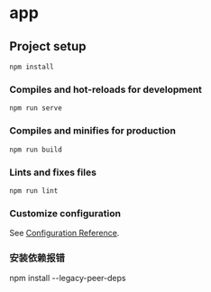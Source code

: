 <!--
 * @Author: tianleiyu 
 * @Date: 2022-06-14 21:12:19
 * @LastEditTime: 2024-03-05 19:17:40
 * @LastEditors: tianleiyu
 * @Description: 
 * @FilePath: /shangpinhui/README.md
 * 可以输入预定的版权声明、个性签名、空行等
-->
# app

## Project setup
```
npm install
```

### Compiles and hot-reloads for development
```
npm run serve
```

### Compiles and minifies for production
```
npm run build
```

### Lints and fixes files
```
npm run lint
```

### Customize configuration
See [Configuration Reference](https://cli.vuejs.org/config/).

### 安装依赖报错
npm install --legacy-peer-deps


